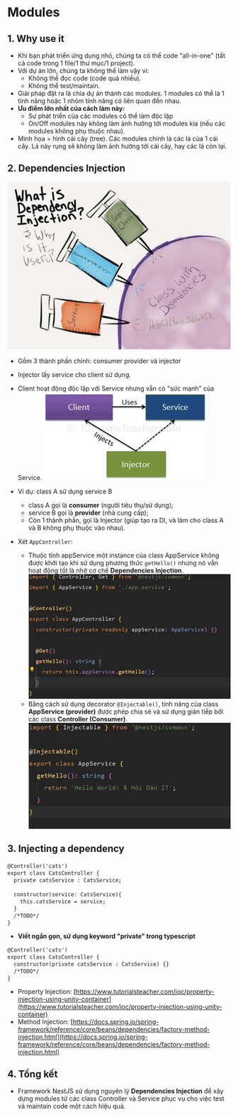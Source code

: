 # Modules

## 1. Why use it

- Khi bạn phát triển ứng dụng nhỏ, chúng ta có thể code "all-in-one" (tất cả code trong 1 file/1 thư mục/1 project).
- Với dự án lớn, chúng ta không thể làm vậy vì:
  - Không thể đọc code (code quá nhiều).
  - Không thể test/maintain.
- Giải pháp đặt ra là chia dự án thành các modules. 1 modules có thể là 1 tính năng hoặc 1 nhóm tính năng có liên quan đến nhau.
- **Ưu điểm lớn nhất của cách làm này:**
  - Sự phát triển của các modules có thể làm độc lập
  - On/Off modules này không làm ảnh hưởng tới modules kia (nếu các modules không phụ thuộc nhau).
- Minh họa = hình cái cây (tree). Các modules chính là các lá của 1 cái cây. Lá này rụng sẽ không làm ảnh hưởng tới cái cây, hay các lá còn lại.

## 2. Dependencies Injection

![Dependencies Injection](/images/Lesson4/ioc-and-mapper-in-c-1-638.jpg)

- Gồm 3 thành phần chính: consumer provider và injector
- Injector lấy service cho client sử dụng.
- Client hoạt động độc lập với Service nhưng vẫn có "sức mạnh" của Service.
![DI](/images/Lesson4/DI.png)

- Ví dụ: class A sử dụng service B
  - class A gọi là **consumer** (người tiêu thụ/sử dụng);
  - service B gọi là **provider** (nhà cung cấp);
  - Còn 1 thành phần, gọi là Injector (giúp tạo ra DI, và làm cho class A và B không phụ thuộc vào nhau).

- Xét `AppController`:
  - Thuộc tính appService một instance của class AppService không được khởi tạo khi sử dụng phương thức `getHello()` nhưng nó vẫn hoạt động tốt là nhờ cơ chế **Dependencies Injection**. <br/> ![App service](/images/Lesson4/appservice.png)
  - Bằng cách sử dụng decorator `@Injectable()`, tính năng của class **AppService (provider)** được phép chia sẻ và sử dụng gián tiếp bởi các class **Controller (Consumer)**. <br/> ![Injectable](/images/Lesson4/Inject.png)

## 3. Injecting a dependency

```plaintext
@Controller('cats')
export class CatsController {
  private catsService : CatsService;

  constructor(service: CatsService){
    this.catsService = service;
  }
  /*TODO*/
}
```

- **Viết ngắn gọn, sử dụng keyword "private" trong typescript**

```plaintext
@Controller('cats')
export class CatsController {
  constructor(private catsService : CatsService) {}
  /*TODO*/
}
```

- Property Injection: [https://www.tutorialsteacher.com/ioc/property-injection-using-unity-container](https://www.tutorialsteacher.com/ioc/property-injection-using-unity-container)
- Method Injection: [https://docs.spring.io/spring-framework/reference/core/beans/dependencies/factory-method-injection.html](https://docs.spring.io/spring-framework/reference/core/beans/dependencies/factory-method-injection.html)

## 4. Tổng kết

- Framework NestJS sử dụng nguyên lý **Dependencies Injection** để xây dựng modules từ các class Controller và Service phục vụ cho việc test và maintain code một cách hiệu quả.
